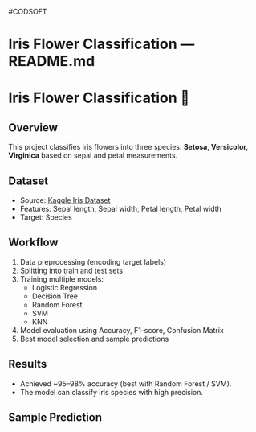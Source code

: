  #CODSOFT
# Iris Flower Classification — README.md  
# Iris Flower Classification 🌸

## Overview
This project classifies iris flowers into three species: **Setosa, Versicolor, Virginica** based on sepal and petal measurements.  

## Dataset
- Source: [Kaggle Iris Dataset](https://www.kaggle.com/datasets/arshid/iris-flower-dataset)  
- Features: Sepal length, Sepal width, Petal length, Petal width  
- Target: Species  

## Workflow
1. Data preprocessing (encoding target labels)  
2. Splitting into train and test sets  
3. Training multiple models:
   - Logistic Regression  
   - Decision Tree  
   - Random Forest  
   - SVM  
   - KNN  
4. Model evaluation using Accuracy, F1-score, Confusion Matrix  
5. Best model selection and sample predictions  

## Results
- Achieved ~95–98% accuracy (best with Random Forest / SVM).  
- The model can classify iris species with high precision.  

## Sample Prediction
